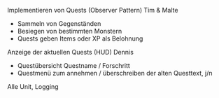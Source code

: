 Implementieren von Quests (Observer Pattern) Tim & Malte
- Sammeln von Gegenständen
- Besiegen von bestimmten Monstern
- Quests geben Items oder XP als Belohnung

Anzeige der aktuellen Quests (HUD) Dennis
- Questübersicht Questname / Forschritt
- Questmenü zum annehmen / überschreiben der alten
  Questtext, j/n
  
Alle
Unit, Logging